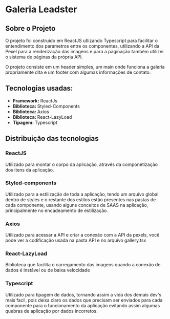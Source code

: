 # Galeria Leadster


<h2>Sobre o Projeto</h2>
<p>O projeto foi construido em ReactJS utlizando Typescript para facilitar o entendimento dos parametros entre os componentes, utilizando a API da Pexel para a renderização das imagens e para a paginação também utilizei o sistema de páginas da própria API.</p>
<p>O projeto consiste em um header simples, um main onde funciona a galeria propriamente dita e um footer com algumas informações de contato.</p>


<h2>Tecnologias usadas: </h2>

<ul>
  <li><strong>Framework:</strong> ReactJs</li>
  <li><strong>Biblioteca: </strong>Styled-Components</li>
  <li><strong>Biblioteca: </strong>Axios</li>
   <li><strong>Biblioteca: </strong>React-LazyLoad</li>
  <li><strong>Tipagem: </strong>Typescript</li>
</ul>

<h2>Distribuição das tecnologias</h2>

<h3>ReactJS</h3>
<p>Utilizado para montar o corpo da aplicação, através da componetização dos itens da aplicação.<p>
 
 <h3>Styled-components</h3>
 <p>Utilizado para a estilização de toda a aplicação, tendo um arquivo global dentro de styles e o restante dos estilos estão presentes nas pastas de cada componente, usando alguns conceitos de SAAS na aplicação, principalmente no encadeamento de estilização.</p>
  
  <h3>Axios</h3>
  <p>Utilizado para acessar a API e criar a conexão com a API da pexels, você pode ver a codificação usada na pasta API e no arquivo gallery.tsx</p>
  
  <h3>React-LazyLoad</h3>
  <p>Biblioteca que facilita o carregamento das imagens quando a conexão de dados é instável ou de baixa velocidade</p>
  
  
  <h3>Typescript</h3>
  <p>Utilizado para tipagem de dados, tornando assim a vida dos demais dev's mais facil, pois deixa claro os dados que precisam ser enviados para cada componente para o funcionamento da aplicação evitando assim algumas quebras de aplicação por dados incorretos.
